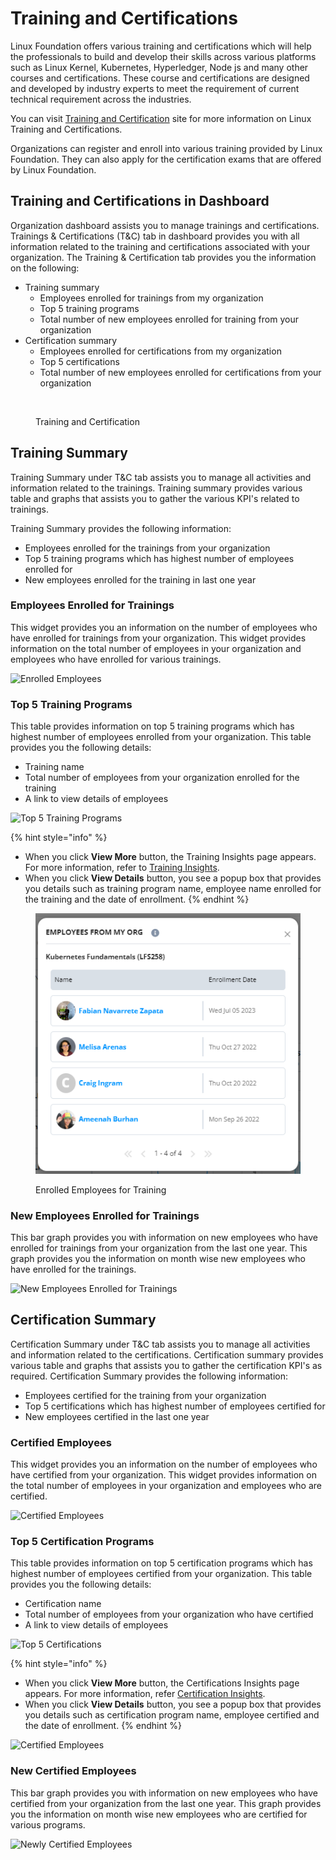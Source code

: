 # Training and Certifications

Linux Foundation offers various training and certifications which will help the professionals to build and develop their skills across various platforms such as Linux Kernel, Kubernetes, Hyperledger, Node js and many other courses and certifications. These course and certifications are designed and developed by industry experts to meet the requirement of current technical requirement across the industries.

You can visit [Training and Certification](https://training.linuxfoundation.org) site for more information on Linux Training and Certifications.

Organizations can register and enroll into various training provided by Linux Foundation. They can also apply for the certification exams that are offered by Linux Foundation.

## Training and Certifications in Dashboard

Organization dashboard assists you to manage trainings and certifications. Trainings & Certifications (T\&C) tab in dashboard provides you with all information related to the training and certifications associated with your organization. The Training & Certification tab provides you the information on the following:

* Training summary
  * Employees enrolled for trainings from my organization
  * Top 5 training programs
  * Total number of new employees enrolled for training from your organization
* Certification summary
  * Employees enrolled for certifications from my organization
  * Top 5 certifications
  * Total number of new employees enrolled for certifications from your organization

<figure><img src="../../.gitbook/assets/TC.gif" alt=""><figcaption><p>Training and Certification</p></figcaption></figure>

## Training Summary

Training Summary under T\&C tab assists you to manage all activities and information related to the trainings. Training summary provides various table and graphs that assists you to gather the various KPI's related to trainings.

Training Summary provides the following information:

* Employees enrolled for the trainings from your organization
* Top 5 training programs which has highest number of employees enrolled for
* New employees enrolled for the training in last one year

### Employees Enrolled for Trainings

This widget provides you an information on the number of employees who have enrolled for trainings from your organization. This widget provides information on the total number of employees in your organization and employees who have enrolled for various trainings.

![Enrolled Employees](https://files.gitbook.com/v0/b/gitbook-28427.appspot.com/o/assets%2F-MgAESFs0H7zYsmTgcOZ%2F-Mgiy2vF9RvWrvFZbka\_%2F-MgjI2A\_oyE1Mgf6oTKX%2FEmployees\_training.png?alt=media\&token=cf9702af-d7be-4ecc-9cbd-11a9897c8c4f)

### Top 5 Training Programs

This table provides information on top 5 training programs which has highest number of employees enrolled from your organization. This table provides you the following details:

* Training name
* Total number of employees from your organization enrolled for the training
* A link to view details of employees

![Top 5 Training Programs](https://files.gitbook.com/v0/b/gitbook-28427.appspot.com/o/assets%2F-MgAESFs0H7zYsmTgcOZ%2F-MgjIFZOfHJQLFN3DmSm%2F-MgjJ7CgrUZAQSsS9vVM%2FTop%205%20Trainings.png?alt=media\&token=0f988356-7a78-4e6f-b665-1619c59668ab)

{% hint style="info" %}
* When you click **View More** button, the Training Insights page appears. For more information, refer to [Training Insights](https://docs.linuxfoundation.org/lfx/organization-dashboard/training-and-certifications).
* When you click **View Details** button, you see a popup box that provides you details such as training program name, employee name enrolled for the training and the date of enrollment.
{% endhint %}

<figure><img src="../../.gitbook/assets/Emloyees Org.png" alt=""><figcaption><p>Enrolled Employees for Training</p></figcaption></figure>

### New Employees Enrolled for Trainings

This bar graph provides you with information on new employees who have enrolled for trainings from your organization from the last one year. This graph provides you the information on month wise new employees who have enrolled for the trainings.

![New Employees Enrolled for Trainings](https://files.gitbook.com/v0/b/gitbook-28427.appspot.com/o/assets%2F-MgAESFs0H7zYsmTgcOZ%2F-MgjJuMGgra4NmHHrYzG%2F-MgjLxGY9rVPUDHLD\_Xq%2FNew\_Employees.png?alt=media\&token=5d6ab478-5074-47f1-bc14-120a4a98abad)

## Certification Summary

Certification Summary under T\&C tab assists you to manage all activities and information related to the certifications. Certification summary provides various table and graphs that assists you to gather the certification KPI's as required. Certification Summary provides the following information:

* Employees certified for the training from your organization
* Top 5 certifications which has highest number of employees certified for
* New employees certified in the last one year

### Certified Employees

This widget provides you an information on the number of employees who have certified from your organization. This widget provides information on the total number of employees in your organization and employees who are certified.

![Certified Employees](https://files.gitbook.com/v0/b/gitbook-28427.appspot.com/o/assets%2F-MgAESFs0H7zYsmTgcOZ%2F-MgjM5uqBpUfCpeEDaD4%2F-MgjOCN1o-iDfshhuXr8%2FCertified\_Summary.png?alt=media\&token=5769a1d3-3451-4f26-925d-54c4902c66ff)

### Top 5 Certification Programs

This table provides information on top 5 certification programs which has highest number of employees certified from your organization. This table provides you the following details:

* Certification name
* Total number of employees from your organization who have certified
* A link to view details of employees

![Top  5 Certifications](https://files.gitbook.com/v0/b/gitbook-28427.appspot.com/o/assets%2F-MgAESFs0H7zYsmTgcOZ%2F-MgjOJa-v42NXB73IFNS%2F-MgjOnyZc17EdGxX0\_Jk%2FTop%205%20Certifications.png?alt=media\&token=f7e054d3-dbe3-4916-bcb3-ae5f948c08ed)

{% hint style="info" %}
* When you click **View More** button, the Certifications Insights page appears. For more information, refer [Certification Insights](https://docs.linuxfoundation.org/lfx/organization-dashboard/training-and-certifications/certification-insights).
* When you click **View Details** button, you see a popup box that provides you details such as certification program name, employee certified and the date of enrollment.
{% endhint %}

![Certified Employees](https://files.gitbook.com/v0/b/gitbook-28427.appspot.com/o/assets%2F-MgAESFs0H7zYsmTgcOZ%2F-MgjOJa-v42NXB73IFNS%2F-MgjPMIkTWxtFPcAh2uM%2FEmployees\_Certfied.png?alt=media\&token=bd77cf46-a435-4f37-a7ca-2bea4671ef7f)

### New Certified Employees

This bar graph provides you with information on new employees who have certified from your organization from the last one year. This graph provides you the information on month wise new employees who are certified for various programs.

![Newly Certified Employees](https://files.gitbook.com/v0/b/gitbook-28427.appspot.com/o/assets%2F-MgAESFs0H7zYsmTgcOZ%2F-MgjOJa-v42NXB73IFNS%2F-MgjQ0RDXnaMPDn1Yj\_\_%2FNew\_Certfied\_Employees.png?alt=media\&token=885ee992-bb00-46ef-8ca4-f6c5ff90819c)

